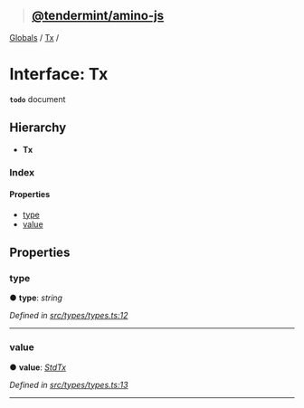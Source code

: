 > ## [@tendermint/amino-js](../README.md)

[Globals](../README.md) / [Tx](tx.md) /

# Interface: Tx

**`todo`** document

## Hierarchy

* **Tx**

### Index

#### Properties

* [type](tx.md#type)
* [value](tx.md#value)

## Properties

###  type

● **type**: *string*

*Defined in [src/types/types.ts:12](url)*

___

###  value

● **value**: *[StdTx](stdtx.md)*

*Defined in [src/types/types.ts:13](url)*

___